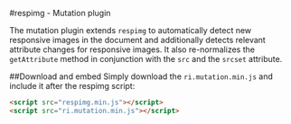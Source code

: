#respimg - Mutation plugin

The mutation plugin extends ``respimg`` to automatically detect new responsive images in the document and additionally detects relevant attribute changes for responsive images. It also re-normalizes the ``getAttribute`` method in conjunction with the ``src`` and the ``srcset`` attribute.

##Download and embed
Simply download the ``ri.mutation.min.js`` and include it after the respimg script:

```html
<script src="respimg.min.js"></script>
<script src="ri.mutation.min.js"></script>
```

